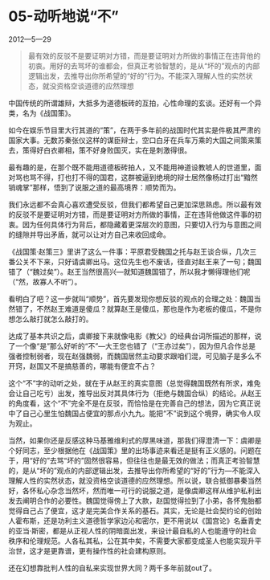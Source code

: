 # 05-动听地说“不”

2012—5—29

> 最有效的反驳不是要证明对方错，而是要证明对方所做的事情正在违背他的初衷。用好的去骂坏的谁都会，但真正考验智慧的，是从“坏的”观点的内部逻辑出发，去推导出你所希望的“好的”行为。不能深入理解人性的实然状态，就没资格空谈道德的应然理想

中国传统的所谓雄辩，大抵多为道德板砖的互拍，心性命理的玄谈。还好有一个异类，名为《战国策》。

如今在娱乐节目里大行其道的“策”，在两于多年前的战国时代其实是件极其严肃的国家大事。无数苏秦张仪这样的谋臣辩士，空口白牙在兵车万乘的大国之间策来策去，策得好白衣卿相，策不好身败国灭，实在是刺激得很。

最有趣的是，在那个既不能用道德板砖拍人，又不能用神道设教唬人的世道里，面对骂也骂不得，打也打不得的国君，这群被逼到绝境的辩士居然像杨过打出“黯然销魂掌”那样，悟到了说服之道的最高境界：顺势而为。

我们永远都不会真心喜欢遭受反驳，但我们都希望自己更加深思熟虑。所以最有效的反驳不是要证明对方错，而是要证明对方所做的事情，正在违背他做这件事的初衷。因为任何具体行为背后，都隐藏着更深层次的意图，只要切入行为与意图之间的缝隙并导出矛盾，就可以让对方自己来收回成命。

《战国策·赵策三》里讲了这么一件事：平原君受魏国之托与赵王谈合纵，几次三番公关不下来，只好请虞卿出马。这位先生也不废话，径直对赵王来了一句；魏国错了（“魏过矣”）。赵王当然很高兴—就知道魏国错了，所以我才懒得理他们呢（“然，故寡人不听”）。

看明白了吧？这一步就叫“顺势”，首先要发现你想反驳的观点的合理之处：魏国当然错了，不然赵王难道是傻瓜？就算赵王是傻瓜，那也是作为老板的傻瓜，不是你想怎么敲打就怎么敲打的。

达成了基本共识之后，虞卿接下来就像电影《教父》的经典台词所描述的那样，说了一个像“是”那么好听的“不”—大王您也错了（“王亦过矣”），因为但凡合作总是强者控制弱者，现在赵强魏弱，而魏国居然主动要求跟咱们混，可见脑子是多么不开窍，赵国又不是搞慈善的，哪能有便宜不占？

这个“不”字的动听之处，就在于从赵王的真实意图（总觉得魏国既然有所求，难免会让自己吃亏）出发，推导出反对其具体行为（拒绝与魏国合纵）的结论。从赵王的角度看，这个“不”完全不是在反驳，而恰恰是在完善自己的想法，因为它真正说中了自己心里生怕魏国占便宜的那点小九九。能把“不”说到这个境界，确实令人叹为观止。

当然，如果你还是反感这种马基雅维利式的厚黑味道，那我们得澄清一下：虞卿是个好同志，至少根据他在《战国策》里的出场事迹来看还是挺有正义感的。问题在于，用“好的”去骂“坏的”固然很容易，但往往也是最无效的做法；而真正考验智慧的，是从“坏的”观点的内部逻辑出发，去推导出你所希望的“好的”行为—不能深入理解人性的实然状态，就没资格空谈道德的应然理想。所以说，联合抵御暴秦当然好，各怀私心杂念当然坏，然而唯一可行的说服之道，是像虞卿这样从维护私利出发去阐明合作的必要性。魏国觉得傍上了大款，赵国觉得拉到了小弟，各怀鬼胎都觉得自己占了便宜，这才是完美合作关系的基石。其实，无论是社会契约论的创始人霍布斯，还是功利主义道德哲学家边沁和密尔，更不用说以《国宫论》名垂青史的亚当·斯密，都是从正视人性的阴暗面出发，来设计最自私的人也能遵守的社会秩序和伦理规范。人各私其私，公在其中矣，不需要大家都变成圣人也能实现升平治世，这才是更靠谱，更有操作性的社会建构原则。

还在幻想靠批判人性的自私来实现世界大同？两千多年前就out了。
